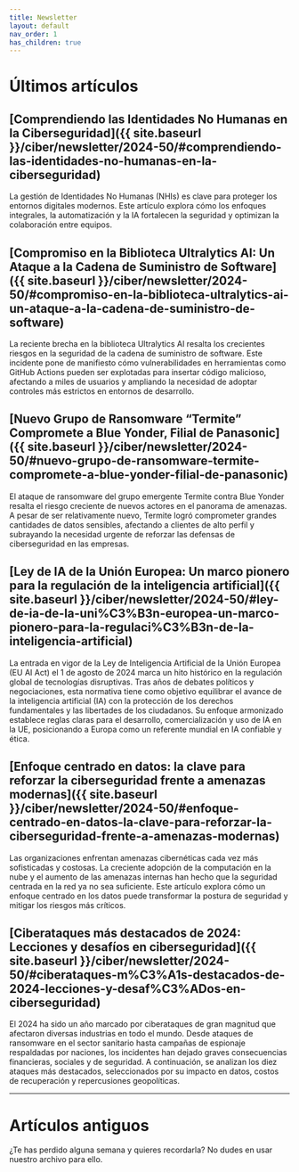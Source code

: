 ```yaml
---
title: Newsletter
layout: default
nav_order: 1
has_children: true
---
```


# Últimos artículos

## [Comprendiendo las Identidades No Humanas en la Ciberseguridad]({{ site.baseurl }}/ciber/newsletter/2024-50/#comprendiendo-las-identidades-no-humanas-en-la-ciberseguridad)

La gestión de Identidades No Humanas (NHIs) es clave para proteger los entornos digitales modernos. Este artículo explora cómo los enfoques integrales, la automatización y la IA fortalecen la seguridad y optimizan la colaboración entre equipos.

## [Compromiso en la Biblioteca Ultralytics AI: Un Ataque a la Cadena de Suministro de Software]({{ site.baseurl }}/ciber/newsletter/2024-50/#compromiso-en-la-biblioteca-ultralytics-ai-un-ataque-a-la-cadena-de-suministro-de-software)

La reciente brecha en la biblioteca Ultralytics AI resalta los crecientes riesgos en la seguridad de la cadena de suministro de software. Este incidente pone de manifiesto cómo vulnerabilidades en herramientas como GitHub Actions pueden ser explotadas para insertar código malicioso, afectando a miles de usuarios y ampliando la necesidad de adoptar controles más estrictos en entornos de desarrollo.

## [Nuevo Grupo de Ransomware “Termite” Compromete a Blue Yonder, Filial de Panasonic]({{ site.baseurl }}/ciber/newsletter/2024-50/#nuevo-grupo-de-ransomware-termite-compromete-a-blue-yonder-filial-de-panasonic)

El ataque de ransomware del grupo emergente Termite contra Blue Yonder resalta el riesgo creciente de nuevos actores en el panorama de amenazas. A pesar de ser relativamente nuevo, Termite logró comprometer grandes cantidades de datos sensibles, afectando a clientes de alto perfil y subrayando la necesidad urgente de reforzar las defensas de ciberseguridad en las empresas.

## [Ley de IA de la Unión Europea: Un marco pionero para la regulación de la inteligencia artificial]({{ site.baseurl }}/ciber/newsletter/2024-50/#ley-de-ia-de-la-uni%C3%B3n-europea-un-marco-pionero-para-la-regulaci%C3%B3n-de-la-inteligencia-artificial)

La entrada en vigor de la Ley de Inteligencia Artificial de la Unión Europea (EU AI Act) el 1 de agosto de 2024 marca un hito histórico en la regulación global de tecnologías disruptivas. Tras años de debates políticos y negociaciones, esta normativa tiene como objetivo equilibrar el avance de la inteligencia artificial (IA) con la protección de los derechos fundamentales y las libertades de los ciudadanos. Su enfoque armonizado establece reglas claras para el desarrollo, comercialización y uso de IA en la UE, posicionando a Europa como un referente mundial en IA confiable y ética.

## [Enfoque centrado en datos: la clave para reforzar la ciberseguridad frente a amenazas modernas]({{ site.baseurl }}/ciber/newsletter/2024-50/#enfoque-centrado-en-datos-la-clave-para-reforzar-la-ciberseguridad-frente-a-amenazas-modernas)

Las organizaciones enfrentan amenazas cibernéticas cada vez más sofisticadas y costosas. La creciente adopción de la computación en la nube y el aumento de las amenazas internas han hecho que la seguridad centrada en la red ya no sea suficiente. Este artículo explora cómo un enfoque centrado en los datos puede transformar la postura de seguridad y mitigar los riesgos más críticos.

## [Ciberataques más destacados de 2024: Lecciones y desafíos en ciberseguridad]({{ site.baseurl }}/ciber/newsletter/2024-50/#ciberataques-m%C3%A1s-destacados-de-2024-lecciones-y-desaf%C3%ADos-en-ciberseguridad)

El 2024 ha sido un año marcado por ciberataques de gran magnitud que afectaron diversas industrias en todo el mundo. Desde ataques de ransomware en el sector sanitario hasta campañas de espionaje respaldadas por naciones, los incidentes han dejado graves consecuencias financieras, sociales y de seguridad. A continuación, se analizan los diez ataques más destacados, seleccionados por su impacto en datos, costos de recuperación y repercusiones geopolíticas.

---

# Artículos antiguos

¿Te has perdido alguna semana y quieres recordarla? No dudes en usar nuestro archivo para ello.
